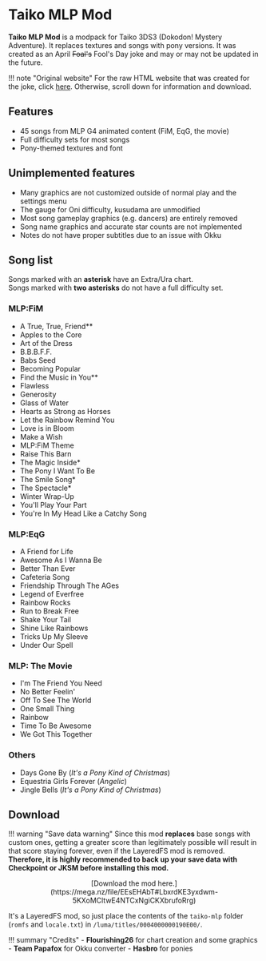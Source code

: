 # Taiko MLP Mod


**Taiko MLP Mod** is a modpack for Taiko 3DS3 (Dokodon! Mystery Adventure). It replaces textures and songs with pony versions. It was created as an April ~~Foal's~~ Fool's Day joke and may or may not be updated in the future.

!!! note "Original website"
	For the raw HTML website that was created for the joke, click [here](/old/mylittletaiko). Otherwise, scroll down for information and download.

## Features

- 45 songs from MLP G4 animated content (FiM, EqG, the movie)
- Full difficulty sets for most songs
- Pony-themed textures and font

## Unimplemented features

- Many graphics are not customized outside of normal play and the settings menu
- The gauge for Oni difficulty, kusudama are unmodified
- Most song gameplay graphics (e.g. dancers) are entirely removed
- Song name graphics and accurate star counts are not implemented
- Notes do not have proper subtitles due to an issue with Okku

## Song list

Songs marked with an **asterisk** have an Extra/Ura chart.<br>
Songs marked with **two asterisks** do not have a full difficulty set.

### MLP:FiM

- A True, True, Friend**
- Apples to the Core
- Art of the Dress
- B.B.B.F.F.
- Babs Seed
- Becoming Popular
- Find the Music in You**
- Flawless
- Generosity
- Glass of Water
- Hearts as Strong as Horses
- Let the Rainbow Remind You
- Love is in Bloom
- Make a Wish
- MLP:FiM Theme
- Raise This Barn
- The Magic Inside*
- The Pony I Want To Be
- The Smile Song*
- The Spectacle*
- Winter Wrap-Up
- You'll Play Your Part
- You're In My Head Like a Catchy Song

### MLP:EqG

- A Friend for Life
- Awesome As I Wanna Be
- Better Than Ever
- Cafeteria Song
- Friendship Through The AGes
- Legend of Everfree
- Rainbow Rocks
- Run to Break Free
- Shake Your Tail
- Shine Like Rainbows
- Tricks Up My Sleeve
- Under Our Spell

### MLP: The Movie

- I'm The Friend You Need
- No Better Feelin'
- Off To See The World
- One Small Thing
- Rainbow
- Time To Be Awesome
- We Got This Together

### Others

- Days Gone By (*It's a Pony Kind of Christmas*)
- Equestria Girls Forever (*Angelic*)
- Jingle Bells (*It's a Pony Kind of Christmas*)

## Download

!!! warning "Save data warning"
	Since this mod **replaces** base songs with custom ones, getting a greater score than legitimately possible will result in that score staying forever, even if the LayeredFS mod is removed. **Therefore, it is highly recommended to back up your save data with Checkpoint or JKSM before installing this mod.**
	
<center>[Download the mod here.](https://mega.nz/file/EEsEHAbT#LbxrdKE3yxdwm-5KXoMCltwE4NTCxNgiCKXbrufoRrg)</center>

It's a LayeredFS mod, so just place the contents of the `taiko-mlp` folder (`romfs` and `locale.txt`) in `/luma/titles/0004000000190E00/`.

!!! summary "Credits"
	- **Flourishing26** for chart creation and some graphics
	- **Team Papafox** for Okku converter
	- **Hasbro** for ponies